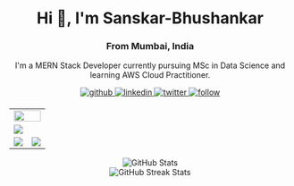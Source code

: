 <h1 align="center">Hi 👋, I'm Sanskar-Bhushankar</h1>
<h3 align="center">From Mumbai, India</h3>

<p align="center">
  I'm a MERN Stack Developer currently pursuing MSc in Data Science and learning AWS Cloud Practitioner. 
</p>

<div>
  <div align="center">
    <a href="https://github.com/Sanskar-Bhushankar" target="_blank">
      <img src=https://img.shields.io/badge/github-%232E3440.svg?&style=for-the-badge&logo=github&logoColor=white alt=github style="margin-bottom: 5px;" />
    </a>
    <a href="https://linkedin.com/in/sanskar-bhushankar-6b1a49244" target="_blank">
      <img src=https://img.shields.io/badge/linkedin-%232E3440.svg?&style=for-the-badge&logo=linkedin&logoColor=white alt=linkedin style="margin-bottom: 5px;" />
    </a>
    <a href="https://x.com/sanskar2804" target="_blank">
      <img src=https://img.shields.io/badge/twitter-%232E3440.svg?&style=for-the-badge&logo=twitter&logoColor=white alt=twitter style="margin-bottom: 5px;" />
    </a>
    <a href="">
      <img src=https://img.shields.io/badge/follow-%232E87FB.svg?&style=for-the-badge&logo=&logoColor=white alt=follow style="margin-bottom: 5px;" />
    </a>
  </div>
</div>

<table>
  <tr>
    <td colspan="2">
      <a href="https://github.com/Sanskar-Bhushankar">
        <img width=100% src="https://github-profile-trophy.vercel.app/?username=Sanskar-Bhushankar&hide_border=true&count_private=true&column=-1&theme=nord&no-frame=true">
      </a>
    </td>
  </tr>
  <tr>
    <td colspan="2">
      <a href="https://github.com/Sanskar-Bhushankar">
        <img src="https://github-readme-activity-graph.vercel.app/graph?username=Sanskar-Bhushankar&bg_color=2e3440&hide_border=true&point=false&line=88c0d0&radius=8&area=true&area_color=88c0d0&title_color=ffffff&color=ffffff">
      </a>
    </td>
  </tr>
  <tr>
    <td>
      <a href="https://github.com/Sanskar-Bhushankar">
        <img src="https://streak-stats.demolab.com?user=Sanskar-Bhushankar&theme=nord&hide_border=true">
      </a>
    </td>
    <td>
      <a href="https://github.com/Sanskar-Bhushankar">
        <img src="http://github-profile-summary-cards.vercel.app/api/cards/profile-details?username=Sanskar-Bhushankar&theme=nord_dark">
      </a>
    </td>
  </tr>
</table>

<div align="center">
  <div>
    <img src="https://github-readme-stats.vercel.app/api?username=Sanskar-Bhushankar&show_icons=true&theme=radical&count_private=true&border_radius=10&card_width=500&include_all_commits=true" alt="GitHub Stats" />
  </div>

  <div>
    <img src="https://github-readme-streak-stats.herokuapp.com/?user=Sanskar-Bhushankar&theme=radical&border_radius=10" alt="GitHub Streak Stats" />
  </div>
</div>
